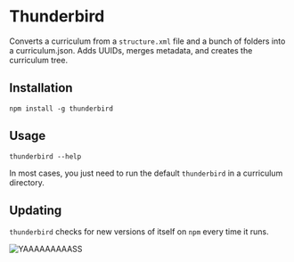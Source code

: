 # Thunderbird

Converts a curriculum from a `structure.xml` file and a bunch of folders
into a curriculum.json. Adds UUIDs, merges metadata, and creates the
curriculum tree.

## Installation

    npm install -g thunderbird

## Usage

    thunderbird --help

In most cases, you just need to run the default `thunderbird` in a curriculum directory.

## Updating

`thunderbird` checks for new versions of itself on `npm` every time it runs.

![YAAAAAAAAASS](https://cloud.githubusercontent.com/assets/297455/4094915/97958bd4-2fad-11e4-9e94-64d06a5f7e1f.jpg)
